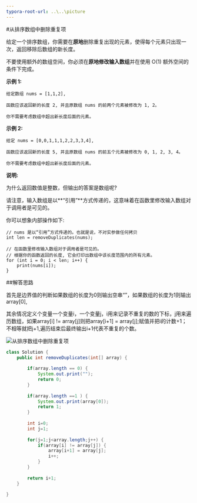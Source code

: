 ```yaml
---
typora-root-url: ..\..\picture
---
```


#从排序数组中删除重复项

给定一个排序数组，你需要在**原地**删除重复出现的元素，使得每个元素只出现一次，返回移除后数组的新长度。

不要使用额外的数组空间，你必须在**原地修改输入数组**并在使用 O(1) 额外空间的条件下完成。

**示例 1:**

```
给定数组 nums = [1,1,2], 

函数应该返回新的长度 2, 并且原数组 nums 的前两个元素被修改为 1, 2。 

你不需要考虑数组中超出新长度后面的元素。
```

**示例 2:**

```
给定 nums = [0,0,1,1,1,2,2,3,3,4],

函数应该返回新的长度 5, 并且原数组 nums 的前五个元素被修改为 0, 1, 2, 3, 4。

你不需要考虑数组中超出新长度后面的元素。
```

**说明:**

为什么返回数值是整数，但输出的答案是数组呢?

请注意，输入数组是以**“引用”**方式传递的，这意味着在函数里修改输入数组对于调用者是可见的。

你可以想象内部操作如下:

```
// nums 是以“引用”方式传递的。也就是说，不对实参做任何拷贝
int len = removeDuplicates(nums);

// 在函数里修改输入数组对于调用者是可见的。
// 根据你的函数返回的长度, 它会打印出数组中该长度范围内的所有元素。
for (int i = 0; i < len; i++) {
    print(nums[i]);
}
```







##解答思路

首先是边界值的判断如果数组的长度为0则输出空串“”，如果数组的长度为1则输出array[0],

其余情况定义个变量一个变量i，一个变量j，i用来记录不重复的数的下标，j用来遍历数组，如果array[i] != array[j]则把array[i+1] = array[j];赋值并把i的计数+1；不相等就把j+1,遍历结束后最终输出i+1代表不重复的个数。

![从排序数组中删除重复项](/从排序数组中删除重复项.jpg)

```java
class Solution {
    public int removeDuplicates(int[] array) {
        
        if(array.length == 0) {
            System.out.print("");
            return 0;
        }
		
		if(array.length ==1 ) {
			System.out.print(array[0]);
			return 1;
		}
		
		int i=0;
		int j=1;
		
		for(j=1;j<array.length;j++) {
			if(array[i] != array[j]) {
				array[i+1] = array[j];
				i++;
			}
		}
		
		return i+1;
    }
    
}
```

